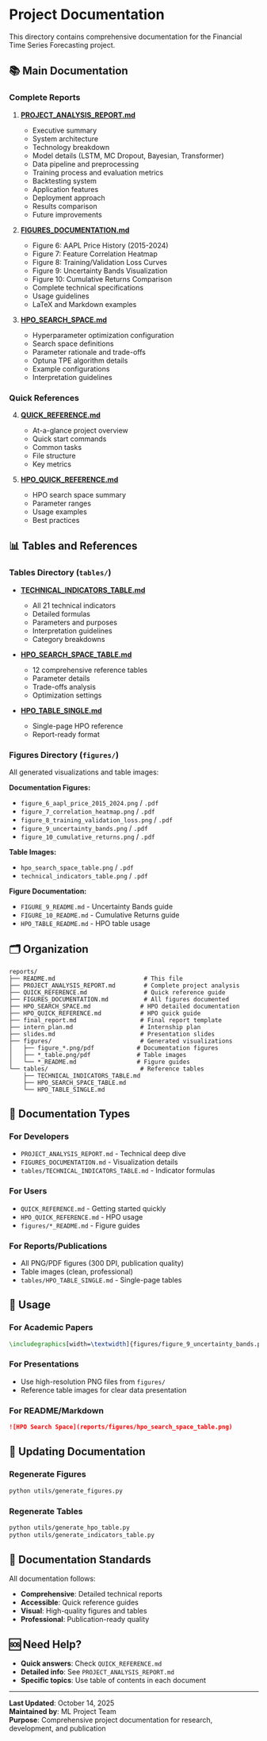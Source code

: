 # Project Documentation

This directory contains comprehensive documentation for the Financial Time Series Forecasting project.

## 📚 Main Documentation

### Complete Reports

1. **[PROJECT_ANALYSIS_REPORT.md](PROJECT_ANALYSIS_REPORT.md)**
   - Executive summary
   - System architecture
   - Technology breakdown
   - Model details (LSTM, MC Dropout, Bayesian, Transformer)
   - Data pipeline and preprocessing
   - Training process and evaluation metrics
   - Backtesting system
   - Application features
   - Deployment approach
   - Results comparison
   - Future improvements

2. **[FIGURES_DOCUMENTATION.md](FIGURES_DOCUMENTATION.md)**
   - Figure 6: AAPL Price History (2015-2024)
   - Figure 7: Feature Correlation Heatmap
   - Figure 8: Training/Validation Loss Curves
   - Figure 9: Uncertainty Bands Visualization
   - Figure 10: Cumulative Returns Comparison
   - Complete technical specifications
   - Usage guidelines
   - LaTeX and Markdown examples

3. **[HPO_SEARCH_SPACE.md](HPO_SEARCH_SPACE.md)**
   - Hyperparameter optimization configuration
   - Search space definitions
   - Parameter rationale and trade-offs
   - Optuna TPE algorithm details
   - Example configurations
   - Interpretation guidelines

### Quick References

4. **[QUICK_REFERENCE.md](QUICK_REFERENCE.md)**
   - At-a-glance project overview
   - Quick start commands
   - Common tasks
   - File structure
   - Key metrics

5. **[HPO_QUICK_REFERENCE.md](HPO_QUICK_REFERENCE.md)**
   - HPO search space summary
   - Parameter ranges
   - Usage examples
   - Best practices

## 📊 Tables and References

### Tables Directory (`tables/`)

- **[TECHNICAL_INDICATORS_TABLE.md](tables/TECHNICAL_INDICATORS_TABLE.md)**
  - All 21 technical indicators
  - Detailed formulas
  - Parameters and purposes
  - Interpretation guidelines
  - Category breakdowns

- **[HPO_SEARCH_SPACE_TABLE.md](tables/HPO_SEARCH_SPACE_TABLE.md)**
  - 12 comprehensive reference tables
  - Parameter details
  - Trade-offs analysis
  - Optimization settings

- **[HPO_TABLE_SINGLE.md](tables/HPO_TABLE_SINGLE.md)**
  - Single-page HPO reference
  - Report-ready format

### Figures Directory (`figures/`)

All generated visualizations and table images:

**Documentation Figures:**
- `figure_6_aapl_price_2015_2024.png` / `.pdf`
- `figure_7_correlation_heatmap.png` / `.pdf`
- `figure_8_training_validation_loss.png` / `.pdf`
- `figure_9_uncertainty_bands.png` / `.pdf`
- `figure_10_cumulative_returns.png` / `.pdf`

**Table Images:**
- `hpo_search_space_table.png` / `.pdf`
- `technical_indicators_table.png` / `.pdf`

**Figure Documentation:**
- `FIGURE_9_README.md` - Uncertainty Bands guide
- `FIGURE_10_README.md` - Cumulative Returns guide
- `HPO_TABLE_README.md` - HPO table usage

## 🗂️ Organization

```
reports/
├── README.md                         # This file
├── PROJECT_ANALYSIS_REPORT.md        # Complete project analysis
├── QUICK_REFERENCE.md                # Quick reference guide
├── FIGURES_DOCUMENTATION.md          # All figures documented
├── HPO_SEARCH_SPACE.md              # HPO detailed documentation
├── HPO_QUICK_REFERENCE.md           # HPO quick guide
├── final_report.md                  # Final report template
├── intern_plan.md                   # Internship plan
├── slides.md                        # Presentation slides
├── figures/                         # Generated visualizations
│   ├── figure_*.png/pdf            # Documentation figures
│   ├── *_table.png/pdf             # Table images
│   └── *_README.md                 # Figure guides
└── tables/                          # Reference tables
    ├── TECHNICAL_INDICATORS_TABLE.md
    ├── HPO_SEARCH_SPACE_TABLE.md
    └── HPO_TABLE_SINGLE.md
```

## 📖 Documentation Types

### For Developers
- `PROJECT_ANALYSIS_REPORT.md` - Technical deep dive
- `FIGURES_DOCUMENTATION.md` - Visualization details
- `tables/TECHNICAL_INDICATORS_TABLE.md` - Indicator formulas

### For Users
- `QUICK_REFERENCE.md` - Getting started quickly
- `HPO_QUICK_REFERENCE.md` - HPO usage
- `figures/*_README.md` - Figure guides

### For Reports/Publications
- All PNG/PDF figures (300 DPI, publication quality)
- Table images (clean, professional)
- `tables/HPO_TABLE_SINGLE.md` - Single-page tables

## 🎯 Usage

### For Academic Papers
```latex
\includegraphics[width=\textwidth]{figures/figure_9_uncertainty_bands.pdf}
```

### For Presentations
- Use high-resolution PNG files from `figures/`
- Reference table images for clear data presentation

### For README/Markdown
```markdown
![HPO Search Space](reports/figures/hpo_search_space_table.png)
```

## 🔄 Updating Documentation

### Regenerate Figures
```bash
python utils/generate_figures.py
```

### Regenerate Tables
```bash
python utils/generate_hpo_table.py
python utils/generate_indicators_table.py
```

## 📝 Documentation Standards

All documentation follows:
- **Comprehensive**: Detailed technical reports
- **Accessible**: Quick reference guides
- **Visual**: High-quality figures and tables
- **Professional**: Publication-ready quality

## 🆘 Need Help?

- **Quick answers**: Check `QUICK_REFERENCE.md`
- **Detailed info**: See `PROJECT_ANALYSIS_REPORT.md`
- **Specific topics**: Use table of contents in each document

---

**Last Updated**: October 14, 2025  
**Maintained by**: ML Project Team  
**Purpose**: Comprehensive project documentation for research, development, and publication
